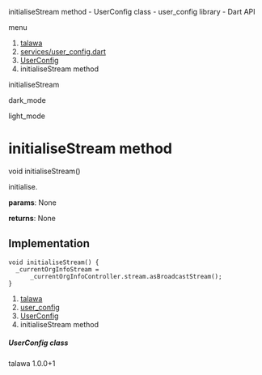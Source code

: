




initialiseStream method - UserConfig class - user\_config library - Dart API







menu

1. [talawa](../../index.html)
2. [services/user\_config.dart](../../services_user_config/services_user_config-library.html)
3. [UserConfig](../../services_user_config/UserConfig-class.html)
4. initialiseStream method

initialiseStream


dark\_mode

light\_mode




# initialiseStream method


void
initialiseStream()

initialise.

**params**:
None

**returns**:
None


## Implementation

```
void initialiseStream() {
  _currentOrgInfoStream =
      _currentOrgInfoController.stream.asBroadcastStream();
}
```

 


1. [talawa](../../index.html)
2. [user\_config](../../services_user_config/services_user_config-library.html)
3. [UserConfig](../../services_user_config/UserConfig-class.html)
4. initialiseStream method

##### UserConfig class





talawa
1.0.0+1






